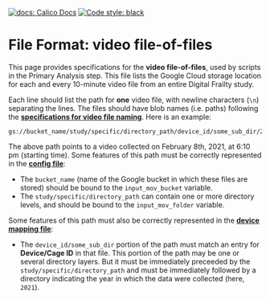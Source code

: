 <p>
    <a href="https://docs.calicolabs.com/python-template"><img alt="docs: Calico Docs" src="https://img.shields.io/badge/docs-Calico%20Docs-28A049.svg"></a>
    <a href="https://github.com/psf/black"><img alt="Code style: black" src="https://img.shields.io/badge/code%20style-black-000000.svg"></a>
</p>

# File Format: video file-of-files

This page provides specifications for the **video file-of-files**, used by scripts in the Primary
Analysis step.  This file lists the Google Cloud storage location for each and every 10-minute video
file from an entire Digital Frailty study.

Each line should list the path for **one** video file,
with newline characters (`\n`) separating the lines.  The files should have blob names (i.e. paths)
following the [**specifications for video file naming**](Spec_vidFiles.md).  Here is an example:

```
gs://bucket_name/study/specific/directory_path/device_id/some_sub_dir/2021/08/02/18.10.mp4
```

The above path points to a video collected on February 8th, 2021, at 6:10 pm (starting time).
Some features of this path must be correctly represented in the [**config file**](Format_aConfig.md):
- The `bucket_name` (name of the Google bucket in which these files are stored) should be bound to
the `input_mov_bucket` variable.
- The `study/specific/directory_path` can contain one or more directory levels, and should be bound to
the `input_mov_folder` variable.

Some features of this path must also be correctly represented in the [**device mapping file**](Format_DevMap.md):
- The `device_id/some_sub_dir` portion of the path must match an entry for **Device/Cage ID** in that file.
This portion of the path may be one or several directory layers.  But it must be immediately preceeded by
the `study/specific/directory_path` and must be immediately followed by a directory indicating the year
in which the data were collected (here, `2021`).
